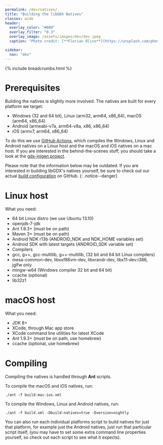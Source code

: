 ```yaml
---
permalink: /dev/natives/
title: "Building the libGDX Natives"
classes: wide
header:
  overlay_color: "#000"
  overlay_filter: "0.3"
  overlay_image: /assets/images/dev/dev.jpeg
  caption: "Photo credit: [**Florian Olivo**](https://unsplash.com/photos/Ek9Znm8lQ1U)"

sidebar:
  nav: "dev"
---
```


{% include breadcrumbs.html %}

# Prerequisites
Building the natives is slightly more involved. The natives are built for every platform we target:

- Windows (32 and 64 bit), Linux (arm32, arm64, x86_64), macOS (arm64, x86_64)
- Android (armeabi-v7a, arm64-v8a, x86, x86_64)
- iOS (armv7, arm64, x86_64)

To do this we use [GitHub Actions](https://github.com/libgdx/libgdx/actions), which compiles the Windows, Linux and Android natives on a Linux host and the macOS and iOS natives on a mac host. If you are interested in the behind-the-scenes stuff, you should take a look at the [gdx-jnigen project](https://github.com/libgdx/gdx-jnigen).

Please note that the information below may be outdated. If you are interested in building libGDX's natives yourself, be sure to check out our actual [build configuration](https://github.com/libgdx/libgdx/blob/master/.github/workflows/build-publish.yml) on GitHub.
{: .notice--danger}

# Linux host
What you need:

- 64 bit Linux distro (we use Ubuntu 13.10)
- openjdk-7-jdk
- Ant 1.9.3+ (must be on path)
- Maven 3+ (must be on path)
- Android NDK r13b (ANDROID_NDK and NDK_HOME variables set)
- Android SDK with latest targets (ANDROID_SDK variable set)
- Compilers
- gcc, g++, gcc-multilib, g++-multilib, (32 bit and 64 bit Linux compilers)
- mesa-common-dev, libxxf86vm-dev, libxrandr-dev, libx11-dev:i386, jglfw only
- mingw-w64 (Windows compiler 32 bit and 64 bit)
- ccache (optional)
- lib32z1

# macOS host
What you need:

- JDK 8+
- XCode, through Mac app store
- XCode command line utilities for latest XCode
- Ant 1.9.3+ (must be on path, use homebrew)
- ccache (optional, use homebrew)

# Compiling
Compiling the natives is handled through **Ant** scripts.

To compile the macOS and iOS natives, run:

```
./ant -f build-mac-ios.xml
```

To compile the Windows, Linux and Android natives, run:

```
./ant -f build.xml -Dbuild-natives=true -Dversion=nightly
```

You can also run each individual platforms script to build natives for just that platform, for example just the Android natives, just run that particular script itself, (you may have to set some extra command line properties yourself, so check out each script to see what it expects).
